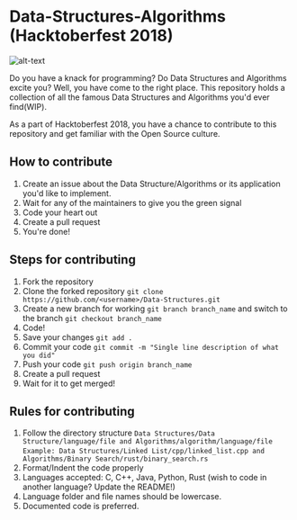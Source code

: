 # Data-Structures-Algorithms (Hacktoberfest 2018)

![alt-text](https://assets.digitalocean.com/ghost/2018/09/Hacktoberfest_2018_twitter_facebook1_2134x1068.png)

Do you have a knack for programming? Do Data Structures and Algorithms excite you? Well, you have come to the right place. This repository holds a collection of all the famous Data Structures and Algorithms you'd ever find(WIP).

As a part of Hacktoberfest 2018, you have a chance to contribute to this repository and get familiar with the Open Source culture.

## How to contribute
1. Create an issue about the Data Structure/Algorithms or its application you'd like to implement.
2. Wait for any of the maintainers to give you the green signal
3. Code your heart out
4. Create a pull request
5. You're done!

## Steps for contributing
1. Fork the repository
2. Clone the forked repository ```git clone https://github.com/<username>/Data-Structures.git```
3. Create a new branch for working ```git branch branch_name``` and switch to the branch ```git checkout branch_name```
4. Code!
5. Save your changes ```git add .```
6. Commit your code ```git commit -m "Single line description of what you did"```
7. Push your code ```git push origin branch_name```
8. Create a pull request
9. Wait for it to get merged!

## Rules for contributing
1. Follow the directory structure 
```Data Structures/Data Structure/language/file and Algorithms/algorithm/language/file```
```Example: Data Structures/Linked List/cpp/linked_list.cpp and Algorithms/Binary Search/rust/binary_search.rs```
2. Format/Indent the code properly
3. Languages accepted: C, C++, Java, Python, Rust (wish to code in another language? Update the README!)
4. Language folder and file names should be lowercase.
5. Documented code is preferred.

